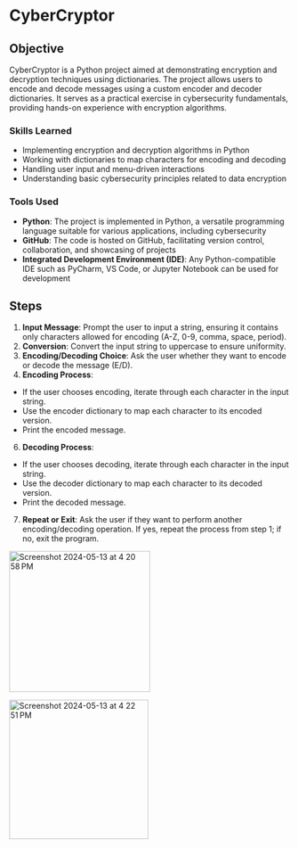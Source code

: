 # CyberCryptor
## Objective

CyberCryptor is a Python project aimed at demonstrating encryption and decryption techniques using dictionaries. The project allows users to encode and decode messages using a custom encoder and decoder dictionaries. It serves as a practical exercise in cybersecurity fundamentals, providing hands-on experience with encryption algorithms.

### Skills Learned

- Implementing encryption and decryption algorithms in Python
- Working with dictionaries to map characters for encoding and decoding
- Handling user input and menu-driven interactions
- Understanding basic cybersecurity principles related to data encryption

### Tools Used

- **Python**: The project is implemented in Python, a versatile programming language suitable for various applications, including cybersecurity
- **GitHub**: The code is hosted on GitHub, facilitating version control, collaboration, and showcasing of projects
- **Integrated Development Environment (IDE)**: Any Python-compatible IDE such as PyCharm, VS Code, or Jupyter Notebook can be used for development

## Steps
1. **Input Message**: Prompt the user to input a string, ensuring it contains only characters allowed for encoding (A-Z, 0-9, comma, space, period).
2. **Conversion**: Convert the input string to uppercase to ensure uniformity.
3. **Encoding/Decoding Choice**: Ask the user whether they want to encode or decode the message (E/D).
4. **Encoding Process**:
  - If the user chooses encoding, iterate through each character in the input string.<br>
  - Use the encoder dictionary to map each character to its encoded version.<br>
  - Print the encoded message.<br>
6. **Decoding Process**:
  - If the user chooses decoding, iterate through each character in the input string.<br>
  - Use the decoder dictionary to map each character to its decoded version.<br>
  - Print the decoded message.
7. **Repeat or Exit**: Ask the user if they want to perform another encoding/decoding operation. If yes, repeat the process from step 1; if no, exit the program.

<img width="253" alt="Screenshot 2024-05-13 at 4 20 58 PM" src="https://github.com/SNEHAOW/CyberCryptor/assets/167724528/f10b444c-09ce-455e-9d74-bd4bf196977c"> <br>

<img width="250" alt="Screenshot 2024-05-13 at 4 22 51 PM" src="https://github.com/SNEHAOW/CyberCryptor/assets/167724528/0b4aa249-ff93-4c4a-b7aa-cffa2736df36">
